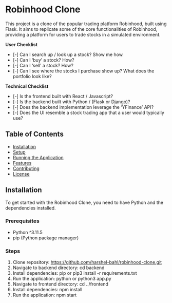 # Robinhood Clone

This project is a clone of the popular trading platform Robinhood, built using Flask. It aims to replicate some of the core functionalities of Robinhood, providing a platform for users to trade stocks in a simulated environment.

**User Checklist**

- [-]  Can I search up / look up a stock? Show me how.
- [-]  Can I ‘buy’ a stock? How?
- [-]  Can I ‘sell’ a stock? How?
- [-]  Can I see where the stocks I purchase show up? What does the portfolio look like?

**Technical Checklist**

- [-]  Is the frontend built with React / Javascript?
- [-]  Is the backend built with Python / (Flask or Django)?
- [-]  Does the backend implementation leverage the ‘YFinance’ API?
- [-]  Does the UI resemble a stock trading app that a user would typically use?

## Table of Contents

- [Installation](#installation)
- [Setup](#setup)
- [Running the Application](#running-the-application)
- [Features](#features)
- [Contributing](#contributing)
- [License](#license)

## Installation

To get started with the Robinhood Clone, you need to have Python and the dependencies installed.

### Prerequisites

- Python ^3.11.5
- pip (Python package manager)

### Steps

1. Clone repository: https://github.com/harshel-bahl/robinhood-clone.git
2. Navigate to backend directory: cd backend
3. Install dependencies: pip or pip3 install -r requirements.txt
4. Run the application: python or python3 app.py
5. Navigate to frontend directory: cd ../frontend
6. Install dependencies: npm install
7. Run the application: npm start
